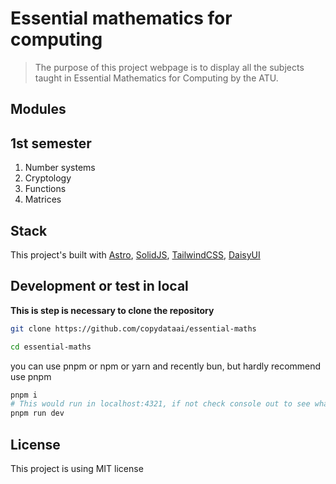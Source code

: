 # Essential mathematics for computing

> The purpose of this project webpage is to display all the subjects taught in Essential Mathematics for Computing by the ATU.

## Modules

## 1st semester
1. Number systems
2. Cryptology
3. Functions
4. Matrices

## Stack

This project's built with [Astro](https://astro.build), [SolidJS](https://www.solidjs.com), [TailwindCSS](https://tailwindcss.com), [DaisyUI](https://daisyui.com)


## Development or test in local
**This is step is necessary to clone the repository**
``` sh
git clone https://github.com/copydataai/essential-maths

cd essential-maths
```
you can use pnpm or npm or yarn and recently bun, but hardly recommend use pnpm

``` sh
pnpm i
# This would run in localhost:4321, if not check console out to see what port is running.
pnpm run dev
```


## License

This project is using MIT license
